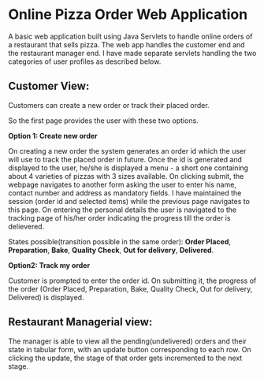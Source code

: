 # Online Pizza Order Web Application

A basic web application built using Java Servlets to handle online orders of a restaurant that sells pizza. The web app handles the customer end and the restaurant manager end. I have made separate servlets handling the two categories of user profiles as described below.

## Customer View:

Customers can create a new order or track their placed order.

So the first page provides the user with these two options. 

**Option 1: Create new order**

On creating a new order the system generates an order id which the user will use to track the placed order in future. Once the id is generated and displayed to the user, he/she is displayed a menu - a short one containing about 4 varieties of pizzas with 3 sizes available. On clicking submit, the webpage navigates to another form asking the user to enter his name, contact number and address as mandatory fields. I have maintained the session (order id and selected items) while the previous page navigates to this page. On entering the personal details the user is navigated to the tracking page of his/her order indicating the progress till the order is delievered.

States possible(transition possible in the same order): **Order Placed**, **Preparation**, **Bake**, **Quality Check**, **Out for delivery**, **Delivered**.

**Option2: Track my order**

Customer is prompted to enter the order id. On submitting it, the progress of the order (Order Placed, Preparation, Bake, Quality Check, Out for delivery, Delivered) is displayed.

## Restaurant Managerial view:

The manager is able to view all the pending(undelivered) orders and their state in tabular form, with an update button corresponding to each row. On clicking the update, the stage of that order gets incremented to the next stage.
